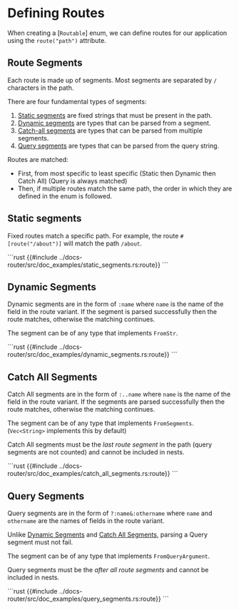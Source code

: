 # Defining Routes

When creating a [`Routable`] enum, we can define routes for our application using the `route("path")` attribute.

## Route Segments

Each route is made up of segments. Most segments are separated by `/` characters in the path.

There are four fundamental types of segments:

1. [Static segments](#static-segments) are fixed strings that must be present in the path.
2. [Dynamic segments](#dynamic-segments) are types that can be parsed from a segment.
3. [Catch-all segments](#catch-all-segments) are types that can be parsed from multiple segments.
4. [Query segments](#query-segments) are types that can be parsed from the query string.

Routes are matched:

- First, from most specific to least specific (Static then Dynamic then Catch All) (Query is always matched)
- Then, if multiple routes match the same path, the order in which they are defined in the enum is followed.

## Static segments

Fixed routes match a specific path. For example, the route `#[route("/about")]` will match the path `/about`.

\```rust
{{#include ../docs-router/src/doc_examples/static_segments.rs:route}}
\```

## Dynamic Segments

Dynamic segments are in the form of `:name` where `name` is
the name of the field in the route variant. If the segment is parsed
successfully then the route matches, otherwise the matching continues.

The segment can be of any type that implements `FromStr`.

\```rust
{{#include ../docs-router/src/doc_examples/dynamic_segments.rs:route}}
\```

## Catch All Segments

Catch All segments are in the form of `:..name` where `name` is the name of the field in the route variant. If the segments are parsed successfully then the route matches, otherwise the matching continues.

The segment can be of any type that implements `FromSegments`. (`Vec<String>` implements this by default)

Catch All segments must be the _last route segment_ in the path (query segments are not counted) and cannot be included in nests.

\```rust
{{#include ../docs-router/src/doc_examples/catch_all_segments.rs:route}}
\```

## Query Segments

Query segments are in the form of `?:name&:othername` where `name` and `othername` are the names of fields in the route variant.

Unlike [Dynamic Segments](#dynamic-segments) and [Catch All Segments](#catch-all-segments), parsing a Query segment must not fail.

The segment can be of any type that implements `FromQueryArgument`.

Query segments must be the _after all route segments_ and cannot be included in nests.

\```rust
{{#include ../docs-router/src/doc_examples/query_segments.rs:route}}
\```
